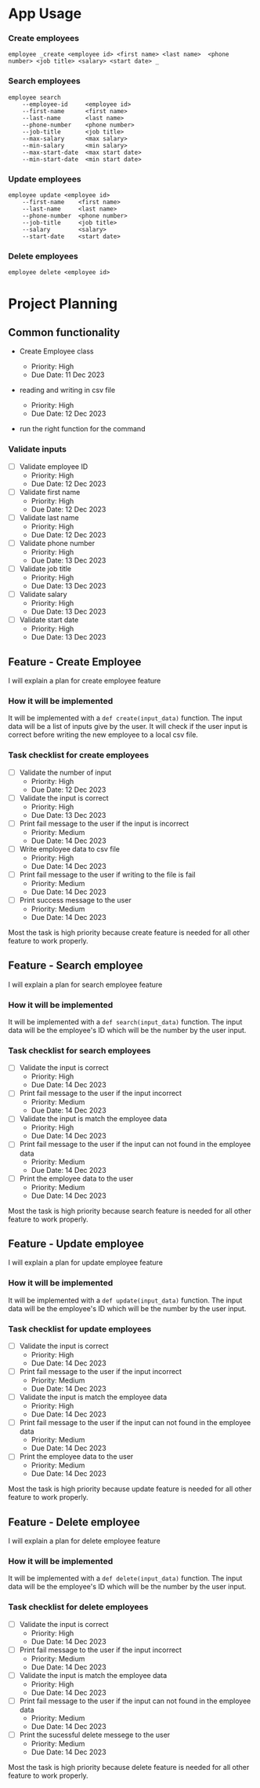 # App Usage

### Create employees
```
employee _create <employee id> <first name> <last name>  <phone number> <job title> <salary> <start date> _
```

### Search employees
```
employee search 
    --employee-id     <employee id>
    --first-name      <first name>
    --last-name       <last name>
    --phone-number    <phone number>
    --job-title       <job title>
    --max-salary      <max salary>
    --min-salary      <min salary>
    --max-start-date  <max start date>
    --min-start-date  <min start date>
```

### Update employees

```
employee update <employee id> 
    --first-name    <first name> 
    --last-name     <last name> 
    --phone-number  <phone number> 
    --job-title     <job title> 
    --salary        <salary> 
    --start-date    <start date> 
```
### Delete employees
```
employee delete <employee id>
```

# Project Planning

## Common functionality
* Create Employee class
    * Priority: High
    * Due Date: 11 Dec 2023 

* reading and writing in csv file
    * Priority: High
    * Due Date: 12 Dec 2023 
* run the right function for the command

### Validate inputs
- [ ] Validate employee ID
    * Priority: High
    * Due Date: 12 Dec 2023 
- [ ] Validate first name
    * Priority: High
    * Due Date: 12 Dec 2023 
- [ ] Validate last name
    * Priority: High
    * Due Date: 12 Dec 2023 
- [ ] Validate phone number
    * Priority: High
    * Due Date: 13 Dec 2023 
- [ ] Validate job title
    * Priority: High
    * Due Date: 13 Dec 2023 
- [ ] Validate salary
    * Priority: High
    * Due Date: 13 Dec 2023 
- [ ] Validate start date
    * Priority: High
    * Due Date: 13 Dec 2023 



## Feature - Create Employee
I will explain a plan for create employee feature

### How it will be implemented
It will be implemented with a `def create(input_data)` function. The input data will be a list of inputs give by the user. It will check if the user input is correct before writing the new employee to a local csv file. 

### Task checklist for create employees
- [ ] Validate the number of input
    * Priority: High
    * Due Date: 12 Dec 2023 
- [ ] Validate the input is correct
    * Priority: High
    * Due Date: 13 Dec 2023 
- [ ] Print fail message to the user if the input is incorrect
    * Priority: Medium
    * Due Date: 14 Dec 2023 
- [ ] Write employee data to csv file
    * Priority: High
    * Due Date: 14 Dec 2023 
- [ ] Print fail message to the user if writing to the file is fail
    * Priority: Medium
    * Due Date: 14 Dec 2023 
- [ ] Print success message to the user
    * Priority: Medium
    * Due Date: 14 Dec 2023 

Most the task is high priority because create feature is needed for all other feature to work properly. 


## Feature - Search employee
I will explain a plan for search employee feature

### How it will be implemented
It will be implemented with a `def search(input_data)` function. The input data will be the employee's ID which will be the number by the user input. 

### Task checklist for search employees
- [ ] Validate the input is correct
    * Priority: High
    * Due Date: 14 Dec 2023 
- [ ] Print fail message to the user if the input incorrect
    * Priority: Medium
    * Due Date: 14 Dec 2023 
- [ ] Validate the input is match the employee data
    * Priority: High
    * Due Date: 14 Dec 2023 
- [ ] Print fail message to the user if the input can not found in the  employee data
    * Priority: Medium
    * Due Date: 14 Dec 2023 
- [ ] Print the employee data to the user
    * Priority: Medium
    * Due Date: 14 Dec 2023 

Most the task is high priority because search feature is needed for all other feature to work properly. 

## Feature - Update employee
I will explain a plan for update employee feature

### How it will be implemented
It will be implemented with a `def update(input_data)` function. The input data will be the employee's ID which will be the number by the user input. 

### Task checklist for update employees
- [ ] Validate the input is correct
    * Priority: High
    * Due Date: 14 Dec 2023 
- [ ] Print fail message to the user if the input incorrect
    * Priority: Medium
    * Due Date: 14 Dec 2023 
- [ ] Validate the input is match the employee data
    * Priority: High
    * Due Date: 14 Dec 2023 
- [ ] Print fail message to the user if the input can not found in the  employee data
    * Priority: Medium
    * Due Date: 14 Dec 2023 
- [ ] Print the employee data to the user
    * Priority: Medium
    * Due Date: 14 Dec 2023 

Most the task is high priority because update feature is needed for all other feature to work properly. 

## Feature - Delete employee
I will explain a plan for delete employee feature

### How it will be implemented
It will be implemented with a `def delete(input_data)` function. The input data will be the employee's ID which will be the number by the user input. 

### Task checklist for delete employees
- [ ] Validate the input is correct
    * Priority: High
    * Due Date: 14 Dec 2023 
- [ ] Print fail message to the user if the input incorrect
    * Priority: Medium
    * Due Date: 14 Dec 2023 
- [ ] Validate the input is match the employee data
    * Priority: High
    * Due Date: 14 Dec 2023 
- [ ] Print fail message to the user if the input can not found in the  employee data
    * Priority: Medium
    * Due Date: 14 Dec 2023 
- [ ] Print the sucessful delete messege to the user
    * Priority: Medium
    * Due Date: 14 Dec 2023 

Most the task is high priority because delete feature is needed for all other feature to work properly. 